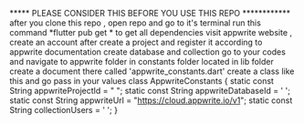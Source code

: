 ***** PLEASE CONSIDER THIS BEFORE YOU USE THIS REPO ************
after you clone this repo , 
open repo and go to it's terminal
run this command *flutter pub get * to get all dependencies
visit appwrite website , create an account after create a project and register it according to appwrite documentation
create database and collection
go to your codes and navigate to appwrite folder in constants folder located in lib folder create a document there
called 'appwrite_constants.dart'
create a class like this and go pass in your values
class AppwriteConstants {
  static const String appwriteProjectId = " ";
  static const String appwriteDatabaseId = ' ';
  static const String appwriteUrl = "https://cloud.appwrite.io/v1";
  static const String collectionUsers = ' ';
}
